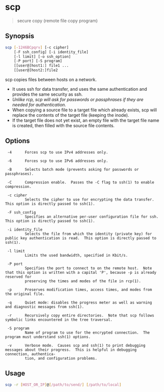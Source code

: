# scp

> secure copy (remote file copy program)

## Synopsis

```bash
scp [-1246BCpqrv] [-c cipher]
    [-F ssh_config] [-i identity_file]
    [-l limit] [-o ssh_option]
    [-P port] [-S program]
    [[user@]host1:] file1 ...
    [[user@]host2:]file2
```

scp copies files between hosts on a network.

- It uses ssh for data transfer, and uses the same authentication and provides the same security as ssh.
- _Unlike rcp, scp will ask for passwords or passphrases if they are needed for authentication._
- When copying a source file to a target file which already exists, scp will replace the contents of the target file (keeping the inode).
- If the target file does not yet exist, an empty file with the target file name is created, then filled with the source file contents.

## Options

     -4      Forces scp to use IPv4 addresses only.

     -6      Forces scp to use IPv6 addresses only.

     -B      Selects batch mode (prevents asking for passwords or passphrases).

     -C      Compression enable.  Passes the -C flag to ssh(1) to enable compression.

     -c cipher
             Selects the cipher to use for encrypting the data transfer.  This option is directly passed to ssh(1).

     -F ssh_config
             Specifies an alternative per-user configuration file for ssh.  This option is directly passed to ssh(1).

     -i identity_file
             Selects the file from which the identity (private key) for public key authentication is read.  This option is directly passed to ssh(1).

     -l limit
             Limits the used bandwidth, specified in Kbit/s.

     -P port
             Specifies the port to connect to on the remote host.  Note that this option is written with a capital 'P', because -p is already reserved for
             preserving the times and modes of the file in rcp(1).

     -p      Preserves modification times, access times, and modes from the original file.

     -q      Quiet mode: disables the progress meter as well as warning and diagnostic messages from ssh(1).

     -r      Recursively copy entire directories.  Note that scp follows symbolic links encountered in the tree traversal.

     -S program
             Name of program to use for the encrypted connection.  The program must understand ssh(1) options.

     -v      Verbose mode.  Causes scp and ssh(1) to print debugging messages about their progress.  This is helpful in debugging connection, authentica-
             tion, and configuration problems.

## Usage

```bash
scp -r [HOST_OR_IP]@[/path/to/send/] [/path/to/local]
```
